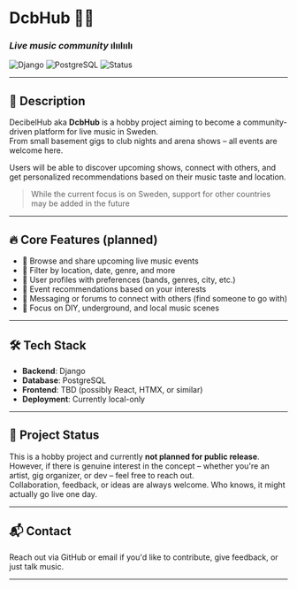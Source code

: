 #   DcbHub 🤘🏻
> 
### *Live music community* ılıılıılı

![Django](https://img.shields.io/badge/Made%20with-Django-092E20?style=for-the-badge&logo=django&logoColor=white)
![PostgreSQL](https://img.shields.io/badge/Database-PostgreSQL-336791?style=for-the-badge&logo=postgresql&logoColor=white)
![Status](https://img.shields.io/badge/Status-In%20Progress-yellow?style=for-the-badge)

---

## 🎸 Description

DecibelHub aka **DcbHub** is a hobby project aiming to become a community-driven platform for live music in Sweden.  
From small basement gigs to club nights and arena shows – all events are welcome here.

Users will be able to discover upcoming shows, connect with others, and get personalized recommendations based on their music taste and location.

> While the current focus is on Sweden, support for other countries may be added in the future

---

## 🔥 Core Features (planned)

- 📅 Browse and share upcoming live music events  
- 📍 Filter by location, date, genre, and more  
- 👤 User profiles with preferences (bands, genres, city, etc.)  
- 🧭 Event recommendations based on your interests  
- 💬 Messaging or forums to connect with others (find someone to go with)  
- 🤘 Focus on DIY, underground, and local music scenes  

---

## 🛠️ Tech Stack

- **Backend**: Django  
- **Database**: PostgreSQL  
- **Frontend**: TBD (possibly React, HTMX, or similar)  
- **Deployment**: Currently local-only

---

## 🚧 Project Status

This is a hobby project and currently **not planned for public release**.  
However, if there is genuine interest in the concept – whether you're an artist, gig organizer, or dev – feel free to reach out.  
Collaboration, feedback, or ideas are always welcome. Who knows, it might actually go live one day.

---

## 📬 Contact

Reach out via GitHub or email if you'd like to contribute, give feedback, or just talk music.

---
